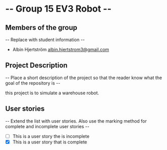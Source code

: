 # -- Group 15 EV3 Robot --

## Members of the group
-- Replace with student information --
* Albin Hjertström albin.hjertstrom3@gmail.com

## Project Description
-- Place a short description of the project so that the reader know what the goal of the repository is --

this project is to simulate a warehouse robot.

## User stories
-- Extend the list with user stories. Also use the marking method for complete and incomplete user stories --

- [ ] This is a user story the is incomplete 
- [X] This is a user story that is complete
